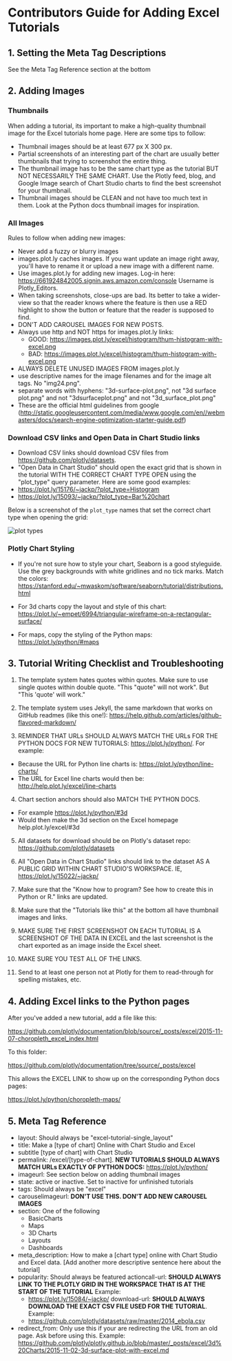 # Contributors Guide for Adding Excel Tutorials

## 1. Setting the Meta Tag Descriptions

See the Meta Tag Reference section at the bottom

## 2. Adding Images

### Thumbnails

When adding a tutorial, its important to make a high-quality thumbnail image for the Excel tutorials home page. Here are some tips to follow:

- Thumbnail images should be at least 677 px X 300 px.
- Partial screenshots of an interesting part of the chart are usually better thumbnails that trying to screenshot the entire thing.
- The thumbnail image has to be the same chart type as the tutorial BUT NOT NECESSARILY THE SAME CHART. Use the Plotly feed, blog, and Google Image search of Chart Studio charts to find the best screenshot for your thumbnail.
- Thumbnail images should be CLEAN and not have too much text in them. Look at the Python docs thumbnail images for inspiration.

### All Images

Rules to follow when adding new images:

- Never add a fuzzy or blurry images
- images.plot.ly caches images. If you want update an image right away, you'll have to rename it or upload a new image with a different name.
- Use images.plot.ly for adding new images. Log-in here: https://661924842005.signin.aws.amazon.com/console Username is Plotly_Editors.
- When taking screenshots, close-ups are bad. Its better to take a wider-view so that the reader knows where the feature is then use a RED highlight to show the button or feature that the reader is supposed to find.
- DON'T ADD CAROUSEL IMAGES FOR NEW POSTS.
- Always use http and NOT https for images.plot.ly links:
  - GOOD: https://images.plot.ly/excel/histogram/thum-histogram-with-excel.png
  - BAD: https://images.plot.ly/excel/histogram/thum-histogram-with-excel.png
- ALWAYS DELETE UNUSED IMAGES FROM images.plot.ly
- use descriptive names for the image filenames and for the image alt tags. No "img24.png".
- separate words with hyphens: "3d-surface-plot.png", not "3d surface plot.png" and not "3dsurfaceplot.png" and not "3d_surface_plot.png"
- These are the official html guidelines from google (http://static.googleusercontent.com/media/www.google.com/en//webmasters/docs/search-engine-optimization-starter-guide.pdf)

### Download CSV links and Open Data in Chart Studio links

- Download CSV links should download CSV files from https://github.com/plotly/datasets.
- "Open Data in Chart Studio" should open the exact grid that is shown in the tutorial WITH THE CORRECT CHART TYPE OPEN using the "plot_type" query parameter. Here are some good examples:
- https://plot.ly/15176/~jackp/?plot_type=Histogram
- https://plot.ly/15093/~jackp/?plot_type=Bar%20chart

Below is a screenshot of the `plot_type` names that set the correct chart type when opening the grid:

![plot types](http://i.imgur.com/0V1ObaD.png)

### Plotly Chart Styling

- If you're not sure how to style your chart, Seaborn is a good styleguide. Use the grey backgrounds with white gridlines and no tick marks. Match the colors:
https://stanford.edu/~mwaskom/software/seaborn/tutorial/distributions.html

- For 3d charts copy the layout and style of this chart:
https://plot.ly/~empet/6994/triangular-wireframe-on-a-rectangular-surface/

- For maps, copy the styling of the Python maps:
https://plot.ly/python/#maps

## 3. Tutorial Writing Checklist and Troubleshooting

1. The template system hates quotes within quotes. Make sure to use single quotes within double quote. "This "quote" will not work". But "This 'quote' will work."

2. The template system uses Jekyll, the same markdown that works on GitHub readmes (like this one!): https://help.github.com/articles/github-flavored-markdown/

3. REMINDER THAT URLs SHOULD ALWAYS MATCH THE URLs FOR THE PYTHON DOCS FOR NEW TUTORIALS: https://plot.ly/python/. For example:
  - Because the URL for Python line charts is: https://plot.ly/python/line-charts/
  - The URL for Excel line charts would then be: http://help.plot.ly/excel/line-charts

4. Chart section anchors should also MATCH THE PYTHON DOCS.
  - For example https://plot.ly/python/#3d
  - Would then make the 3d section on the Excel homepage help.plot.ly/excel/#3d

5. All datasets for download should be on Plotly's dataset repo: https://github.com/plotly/datasets

6. All "Open Data in Chart Studio" links should link to the dataset AS A PUBLIC GRID WITHIN CHART STUDIO'S WORKSPACE. IE, https://plot.ly/15022/~jackp/

7. Make sure that the "Know how to program? See how to create this in Python or R." links are updated.

8. Make sure that the "Tutorials like this" at the bottom all have thumbnail images and links.

9. MAKE SURE THE FIRST SCREENSHOT ON EACH TUTORIAL IS A SCREENSHOT OF THE DATA IN EXCEL and the last screenshot is the chart exported as an image inside the Excel sheet.

10. MAKE SURE YOU TEST ALL OF THE LINKS.

11. Send to at least one person not at Plotly for them to read-through for spelling mistakes, etc.

## 4. Adding Excel links to the Python pages

After you've added a new tutorial, add a file like this:

https://github.com/plotly/documentation/blob/source/_posts/excel/2015-11-07-choropleth_excel_index.html

To this folder:

https://github.com/plotly/documentation/tree/source/_posts/excel

This allows the EXCEL LINK to show up on the corresponding Python docs pages:

https://plot.ly/python/choropleth-maps/

## 5. Meta Tag Reference

- layout: Should always be "excel-tutorial-single_layout"
- title: Make a [type of chart] Online with Chart Studio and Excel
- subtitle [type of chart] with Chart Studio
- permalink: /excel/[type-of-chart]. **NEW TUTORIALS SHOULD ALWAYS MATCH URLs EXACTLY OF PYTHON DOCS:** https://plot.ly/python/
- imageurl: See section below on adding thumbnail images
- state: active or inactive. Set to inactive for unfinished tutorials
- tags: Should always be "excel"
- carouselimageurl: **DON'T USE THIS. DON'T ADD NEW CAROUSEL IMAGES**
- section: One of the following
  - BasicCharts
  - Maps
  - 3D Charts
  - Layouts
  - Dashboards
- meta_description: How to make a [chart type] online with Chart Studio and Excel data. [Add another more descriptive sentence here about the tutorial]
- popularity: Should always be featured
actioncall-url: **SHOULD ALWAYS LINK TO THE PLOTLY GRID IN THE WORKSPACE THAT IS AT THE START OF THE TUTORIAL** Example:
  - https://plot.ly/15084/~jackp/
download-url: **SHOULD ALWAYS DOWNLOAD THE EXACT CSV FILE USED FOR THE TUTORIAL**. Example:
  - https://github.com/plotly/datasets/raw/master/2014_ebola.csv
- redirect_from: Only use this if your are redirecting the URL from an old page. Ask before using this. Example:
https://github.com/plotly/plotly.github.io/blob/master/_posts/excel/3d%20Charts/2015-11-02-3d-surface-plot-with-excel.md
